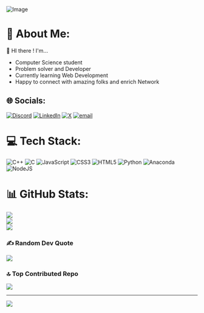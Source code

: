 ![Image](https://github.com/user-attachments/assets/6a484c2e-4fe8-412c-8d70-7e4034bee881)

# 💫 About Me:
👋 HI there !
I'm...
* Computer Science student
* Problem solver and Developer
* Currently learning Web Development
* Happy to connect with amazing folks and enrich Network


## 🌐 Socials:
[![Discord](https://img.shields.io/badge/Discord-%237289DA.svg?logo=discord&logoColor=white)](https://discord.gg/sanket1569) [![LinkedIn](https://img.shields.io/badge/LinkedIn-%230077B5.svg?logo=linkedin&logoColor=white)](https://linkedin.com/in/sanket-singh-5359732b8/) [![X](https://img.shields.io/badge/X-black.svg?logo=X&logoColor=white)](https://x.com/@SanketS89137690) [![email](https://img.shields.io/badge/Email-D14836?logo=gmail&logoColor=white)](mailto:vt118452@gmail.com) 

# 💻 Tech Stack:
![C++](https://img.shields.io/badge/c++-%2300599C.svg?style=for-the-badge&logo=c%2B%2B&logoColor=white) ![C](https://img.shields.io/badge/c-%2300599C.svg?style=for-the-badge&logo=c&logoColor=white) ![JavaScript](https://img.shields.io/badge/javascript-%23323330.svg?style=for-the-badge&logo=javascript&logoColor=%23F7DF1E) ![CSS3](https://img.shields.io/badge/css3-%231572B6.svg?style=for-the-badge&logo=css3&logoColor=white) ![HTML5](https://img.shields.io/badge/html5-%23E34F26.svg?style=for-the-badge&logo=html5&logoColor=white) ![Python](https://img.shields.io/badge/python-3670A0?style=for-the-badge&logo=python&logoColor=ffdd54) ![Anaconda](https://img.shields.io/badge/Anaconda-%2344A833.svg?style=for-the-badge&logo=anaconda&logoColor=white) ![NodeJS](https://img.shields.io/badge/node.js-6DA55F?style=for-the-badge&logo=node.js&logoColor=white)
# 📊 GitHub Stats:
![](https://github-readme-stats.vercel.app/api?username=sanketsingh01&theme=dark&hide_border=false&include_all_commits=false&count_private=false)<br/>
![](https://github-readme-streak-stats.herokuapp.com/?user=sanketsingh01&theme=dark&hide_border=false)<br/>
![](https://github-readme-stats.vercel.app/api/top-langs/?username=sanketsingh01&theme=dark&hide_border=false&include_all_commits=false&count_private=false&layout=compact)

### ✍️ Random Dev Quote
![](https://quotes-github-readme.vercel.app/api?type=horizontal&theme=radical)

### 🔝 Top Contributed Repo
![](https://github-contributor-stats.vercel.app/api?username=sanketsingh01&limit=5&theme=dark&combine_all_yearly_contributions=true)

---
[![](https://visitcount.itsvg.in/api?id=sanketsingh01&icon=0&color=0)](https://visitcount.itsvg.in)

<!-- Proudly created with GPRM ( https://gprm.itsvg.in ) -->
